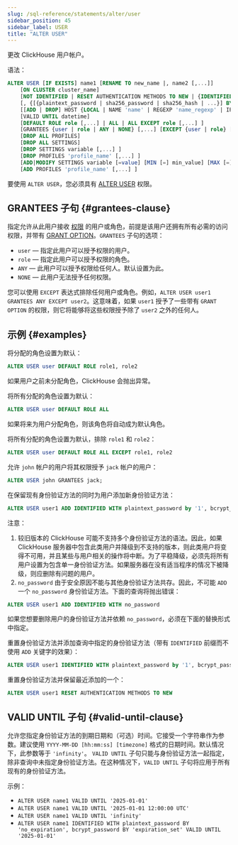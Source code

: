 ```yaml
---
slug: /sql-reference/statements/alter/user
sidebar_position: 45
sidebar_label: USER
title: "ALTER USER"
---
```


更改 ClickHouse 用户帐户。

语法：

``` sql
ALTER USER [IF EXISTS] name1 [RENAME TO new_name |, name2 [,...]] 
    [ON CLUSTER cluster_name]
    [NOT IDENTIFIED | RESET AUTHENTICATION METHODS TO NEW | {IDENTIFIED | ADD IDENTIFIED} {[WITH {plaintext_password | sha256_password | sha256_hash | double_sha1_password | double_sha1_hash}] BY {'password' | 'hash'}} | WITH NO_PASSWORD | {WITH ldap SERVER 'server_name'} | {WITH kerberos [REALM 'realm']} | {WITH ssl_certificate CN 'common_name' | SAN 'TYPE:subject_alt_name'} | {WITH ssh_key BY KEY 'public_key' TYPE 'ssh-rsa|...'} | {WITH http SERVER 'server_name' [SCHEME 'Basic']} [VALID UNTIL datetime]
    [, {[{plaintext_password | sha256_password | sha256_hash | ...}] BY {'password' | 'hash'}} | {ldap SERVER 'server_name'} | {...} | ... [,...]]]
    [[ADD | DROP] HOST {LOCAL | NAME 'name' | REGEXP 'name_regexp' | IP 'address' | LIKE 'pattern'} [,...] | ANY | NONE]
    [VALID UNTIL datetime]
    [DEFAULT ROLE role [,...] | ALL | ALL EXCEPT role [,...] ]
    [GRANTEES {user | role | ANY | NONE} [,...] [EXCEPT {user | role} [,...]]]
    [DROP ALL PROFILES]
    [DROP ALL SETTINGS]
    [DROP SETTINGS variable [,...] ]
    [DROP PROFILES 'profile_name' [,...] ]
    [ADD|MODIFY SETTINGS variable [=value] [MIN [=] min_value] [MAX [=] max_value] [READONLY|WRITABLE|CONST|CHANGEABLE_IN_READONLY] [,...] ]
    [ADD PROFILES 'profile_name' [,...] ]
```

要使用 `ALTER USER`，您必须具有 [ALTER USER](../../../sql-reference/statements/grant.md#access-management) 权限。

## GRANTEES 子句 {#grantees-clause}

指定允许从此用户接收 [权限](../../../sql-reference/statements/grant.md#privileges) 的用户或角色，前提是该用户还拥有所有必需的访问权限，并带有 [GRANT OPTION](../../../sql-reference/statements/grant.md#granting-privilege-syntax)。`GRANTEES` 子句的选项：

- `user` — 指定此用户可以授予权限的用户。
- `role` — 指定此用户可以授予权限的角色。
- `ANY` — 此用户可以授予权限给任何人。默认设置为此。
- `NONE` — 此用户无法授予任何权限。

您可以使用 `EXCEPT` 表达式排除任何用户或角色。例如，`ALTER USER user1 GRANTEES ANY EXCEPT user2`。这意味着，如果 `user1` 授予了一些带有 `GRANT OPTION` 的权限，则它将能够将这些权限授予除了 `user2` 之外的任何人。

## 示例 {#examples}

将分配的角色设置为默认：

``` sql
ALTER USER user DEFAULT ROLE role1, role2
```

如果用户之前未分配角色，ClickHouse 会抛出异常。

将所有分配的角色设置为默认：

``` sql
ALTER USER user DEFAULT ROLE ALL
```

如果将来为用户分配角色，则该角色将自动成为默认角色。

将所有分配的角色设置为默认，排除 `role1` 和 `role2`：

``` sql
ALTER USER user DEFAULT ROLE ALL EXCEPT role1, role2
```

允许 `john` 帐户的用户将其权限授予 `jack` 帐户的用户：

``` sql
ALTER USER john GRANTEES jack;
```

在保留现有身份验证方法的同时为用户添加新身份验证方法：

``` sql
ALTER USER user1 ADD IDENTIFIED WITH plaintext_password by '1', bcrypt_password by '2', plaintext_password by '3'
```

注意：
1. 较旧版本的 ClickHouse 可能不支持多个身份验证方法的语法。因此，如果 ClickHouse 服务器中包含此类用户并降级到不支持的版本，则此类用户将变得不可用，并且某些与用户相关的操作将中断。为了平稳降级，必须先将所有用户设置为包含单一身份验证方法。如果服务器在没有适当程序的情况下被降级，则应删除有问题的用户。
2. `no_password` 由于安全原因不能与其他身份验证方法共存。因此，不可能 `ADD` 一个 `no_password` 身份验证方法。下面的查询将抛出错误：

``` sql
ALTER USER user1 ADD IDENTIFIED WITH no_password
```

如果您想要删除用户的身份验证方法并依赖 `no_password`，必须在下面的替换形式中指定。

重置身份验证方法并添加查询中指定的身份验证方法（带有 `IDENTIFIED` 前缀而不使用 `ADD` 关键字的效果）：

``` sql
ALTER USER user1 IDENTIFIED WITH plaintext_password by '1', bcrypt_password by '2', plaintext_password by '3'
```

重置身份验证方法并保留最近添加的一个：
``` sql
ALTER USER user1 RESET AUTHENTICATION METHODS TO NEW
```

## VALID UNTIL 子句 {#valid-until-clause}

允许您指定身份验证方法的到期日期和（可选）时间。它接受一个字符串作为参数。建议使用 `YYYY-MM-DD [hh:mm:ss] [timezone]` 格式的日期时间。默认情况下，此参数等于 `'infinity'`。
`VALID UNTIL` 子句只能与身份验证方法一起指定，除非查询中未指定身份验证方法。在这种情况下，`VALID UNTIL` 子句将应用于所有现有的身份验证方法。

示例：

- `ALTER USER name1 VALID UNTIL '2025-01-01'`
- `ALTER USER name1 VALID UNTIL '2025-01-01 12:00:00 UTC'`
- `ALTER USER name1 VALID UNTIL 'infinity'`
- `ALTER USER name1 IDENTIFIED WITH plaintext_password BY 'no_expiration', bcrypt_password BY 'expiration_set' VALID UNTIL '2025-01-01'`
